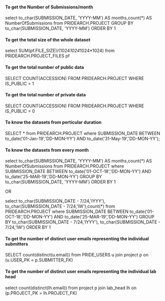#### To get the Number of Submissions/month

select  to_char(SUBMISSION_DATE, 'YYYY-MM') AS months,count(*) AS NumberOfSubmissions
from PRIDEARCH.PROJECT
GROUP BY to_char(SUBMISSION_DATE, 'YYYY-MM')
ORDER BY 1

#### To get the total size of the whole dataset

select  SUM(pf.FILE_SIZE)/(1024*1024*1024*1024)
from PRIDEARCH.PROJECT_FILES pf

#### To get the total number of public data

SELECT COUNT(ACCESSION)
FROM PRIDEARCH.PROJECT 
WHERE IS_PUBLIC = 1

#### To get the total number of private data

SELECT COUNT(ACCESSION)
FROM PRIDEARCH.PROJECT 
WHERE IS_PUBLIC = 0

#### To know the datasets from perticular duration

SELECT *
from PRIDEARCH.PROJECT
where SUBMISSION_DATE 
BETWEEN to_date('01-Jan-19','DD-MON-YY') 
AND to_date('31-May-19','DD-MON-YY'); 

#### To know the datasets from every month

select  to_char(SUBMISSION_DATE, 'YYYY-MM') AS months,count(*) AS NumberOfSubmissions
from PRIDEARCH.PROJECT
where SUBMISSION_DATE 
BETWEEN to_date('01-OCT-18','DD-MON-YY') 
AND to_date('25-MAR-19','DD-MON-YY')
GROUP BY to_char(SUBMISSION_DATE, 'YYYY-MM')
ORDER BY 1


OR

select  to_char(SUBMISSION_DATE - 7/24,'IYYY'), to_char(SUBMISSION_DATE - 7/24,'IW'),count(*)
from PRIDEARCH.PROJECT
where SUBMISSION_DATE 
BETWEEN to_date('01-OCT-18','DD-MON-YY') 
AND to_date('25-MAR-19','DD-MON-YY')
GROUP BY to_char(SUBMISSION_DATE - 7/24,'IYYY'), to_char(SUBMISSION_DATE - 7/24,'IW')
ORDER BY 1


#### To get the number of distinct user emails representing the individual submitters

SELECT count(distinct(u.email)) from PRIDE_USERS u
join project p on (u.USER_PK = p.SUBMITTER_FK)

#### To get the number of distinct user emails representing the individual lab head

select count(distinct(lh.email)) from project p 
join lab_head lh on (p.PROJECT_PK = lh.PROJECT_FK) 

